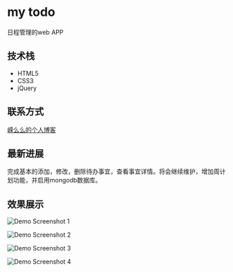 # my todo

日程管理的web APP

## 技术栈

- HTML5
- CSS3
- jQuery


## 联系方式

 [嵘么么的个人博客](http://blog.rongmm.cn/)

## 最新进展

完成基本的添加，修改，删除待办事宜，查看事宜详情。将会继续维护，增加周计划功能，并启用mongodb数据库。

## 效果展示

![Demo Screenshot 1](http://ojg9qyra6.bkt.clouddn.com/1.png)

![Demo Screenshot 2](http://ojg9qyra6.bkt.clouddn.com/2.png)

![Demo Screenshot 3](http://ojg9qyra6.bkt.clouddn.com/3.png)

![Demo Screenshot 4](http://ojg9qyra6.bkt.clouddn.com/4.png)